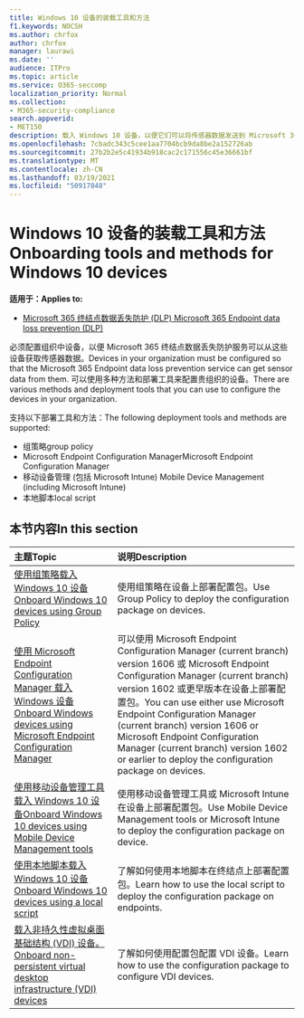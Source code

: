 ```yaml
---
title: Windows 10 设备的装载工具和方法
f1.keywords: NOCSH
ms.author: chrfox
author: chrfox
manager: laurawi
ms.date: ''
audience: ITPro
ms.topic: article
ms.service: O365-seccomp
localization_priority: Normal
ms.collection:
- M365-security-compliance
search.appverid:
- MET150
description: 载入 Windows 10 设备，以便它们可以将传感器数据发送到 Microsoft 365 合规性解决方案
ms.openlocfilehash: 7cbadc343c5cee1aa7704bcb9da8be2a152726ab
ms.sourcegitcommit: 27b2b2e5c41934b918cac2c171556c45e36661bf
ms.translationtype: MT
ms.contentlocale: zh-CN
ms.lasthandoff: 03/19/2021
ms.locfileid: "50917848"
---
```

# <a name="onboarding-tools-and-methods-for-windows-10-devices"></a><span data-ttu-id="2a8e4-103">Windows 10 设备的装载工具和方法</span><span class="sxs-lookup"><span data-stu-id="2a8e4-103">Onboarding tools and methods for Windows 10 devices</span></span>

<span data-ttu-id="2a8e4-104">**适用于：**</span><span class="sxs-lookup"><span data-stu-id="2a8e4-104">**Applies to:**</span></span>
- [<span data-ttu-id="2a8e4-105">Microsoft 365 终结点数据丢失防护 (DLP) </span><span class="sxs-lookup"><span data-stu-id="2a8e4-105">Microsoft 365 Endpoint data loss prevention (DLP)</span></span>](./endpoint-dlp-learn-about.md)

<span data-ttu-id="2a8e4-106">必须配置组织中设备，以便 Microsoft 365 终结点数据丢失防护服务可以从这些设备获取传感器数据。</span><span class="sxs-lookup"><span data-stu-id="2a8e4-106">Devices in your organization must be configured so that the Microsoft 365 Endpoint data loss prevention service can get sensor data from them.</span></span> <span data-ttu-id="2a8e4-107">可以使用多种方法和部署工具来配置贵组织的设备。</span><span class="sxs-lookup"><span data-stu-id="2a8e4-107">There are various methods and deployment tools that you can use to configure the devices in your organization.</span></span>

<span data-ttu-id="2a8e4-108">支持以下部署工具和方法：</span><span class="sxs-lookup"><span data-stu-id="2a8e4-108">The following deployment tools and methods are supported:</span></span>

- <span data-ttu-id="2a8e4-109">组策略</span><span class="sxs-lookup"><span data-stu-id="2a8e4-109">group policy</span></span>
- <span data-ttu-id="2a8e4-110">Microsoft Endpoint Configuration Manager</span><span class="sxs-lookup"><span data-stu-id="2a8e4-110">Microsoft Endpoint Configuration Manager</span></span>
- <span data-ttu-id="2a8e4-111">移动设备管理 (包括 Microsoft Intune) </span><span class="sxs-lookup"><span data-stu-id="2a8e4-111">Mobile Device Management (including Microsoft Intune)</span></span>
- <span data-ttu-id="2a8e4-112">本地脚本</span><span class="sxs-lookup"><span data-stu-id="2a8e4-112">local script</span></span>

## <a name="in-this-section"></a><span data-ttu-id="2a8e4-113">本节内容</span><span class="sxs-lookup"><span data-stu-id="2a8e4-113">In this section</span></span>
<span data-ttu-id="2a8e4-114">主题</span><span class="sxs-lookup"><span data-stu-id="2a8e4-114">Topic</span></span> | <span data-ttu-id="2a8e4-115">说明</span><span class="sxs-lookup"><span data-stu-id="2a8e4-115">Description</span></span>
:---|:---
[<span data-ttu-id="2a8e4-116">使用组策略载入 Windows 10 设备</span><span class="sxs-lookup"><span data-stu-id="2a8e4-116">Onboard Windows 10 devices using Group Policy</span></span>](dlp-configure-endpoints-gp.md) | <span data-ttu-id="2a8e4-117">使用组策略在设备上部署配置包。</span><span class="sxs-lookup"><span data-stu-id="2a8e4-117">Use Group Policy to deploy the configuration package on devices.</span></span>
[<span data-ttu-id="2a8e4-118">使用 Microsoft Endpoint Configuration Manager 载入 Windows 设备</span><span class="sxs-lookup"><span data-stu-id="2a8e4-118">Onboard Windows devices using Microsoft Endpoint Configuration Manager</span></span>](dlp-configure-endpoints-sccm.md) | <span data-ttu-id="2a8e4-119">可以使用 Microsoft Endpoint Configuration Manager (current branch) version 1606 或 Microsoft Endpoint Configuration Manager (current branch) version 1602 或更早版本在设备上部署配置包。</span><span class="sxs-lookup"><span data-stu-id="2a8e4-119">You can use either use Microsoft Endpoint Configuration Manager (current branch) version 1606 or Microsoft Endpoint Configuration Manager (current branch) version 1602 or earlier to deploy the configuration package on devices.</span></span>
[<span data-ttu-id="2a8e4-120">使用移动设备管理工具载入 Windows 10 设备</span><span class="sxs-lookup"><span data-stu-id="2a8e4-120">Onboard Windows 10 devices using Mobile Device Management tools</span></span>](dlp-configure-endpoints-mdm.md) | <span data-ttu-id="2a8e4-121">使用移动设备管理工具或 Microsoft Intune 在设备上部署配置包。</span><span class="sxs-lookup"><span data-stu-id="2a8e4-121">Use Mobile Device Management tools or Microsoft Intune to deploy the configuration package on device.</span></span>
[<span data-ttu-id="2a8e4-122">使用本地脚本载入 Windows 10 设备</span><span class="sxs-lookup"><span data-stu-id="2a8e4-122">Onboard Windows 10 devices using a local script</span></span>](dlp-configure-endpoints-script.md) | <span data-ttu-id="2a8e4-123">了解如何使用本地脚本在终结点上部署配置包。</span><span class="sxs-lookup"><span data-stu-id="2a8e4-123">Learn how to use the local script to deploy the configuration package on endpoints.</span></span>
[<span data-ttu-id="2a8e4-124">载入非持久性虚拟桌面基础结构 (VDI) 设备。</span><span class="sxs-lookup"><span data-stu-id="2a8e4-124">Onboard non-persistent virtual desktop infrastructure (VDI) devices</span></span>](dlp-configure-endpoints-vdi.md) | <span data-ttu-id="2a8e4-125">了解如何使用配置包配置 VDI 设备。</span><span class="sxs-lookup"><span data-stu-id="2a8e4-125">Learn how to use the configuration package to configure VDI devices.</span></span>